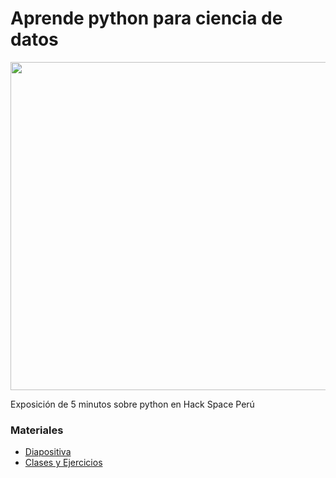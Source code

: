 # Aprende python para ciencia de datos
<img src="https://i.ibb.co/hVPqFtn/aprende-python-para-cienca-de-datos.png" width="525"/>

Exposición de 5 minutos sobre python en Hack Space Perú


###  Materiales
- [Diapositiva](https://drive.google.com/file/d/1AJbb0pG_tDH0zoL19LpN64F9RQd0AlLe/view)
- [Clases y Ejercicios](https://drive.google.com/drive/folders/1cZUfaEqS4Fc3W1C7Vpwphdrji-wqfBqz?usp=sharing) 
